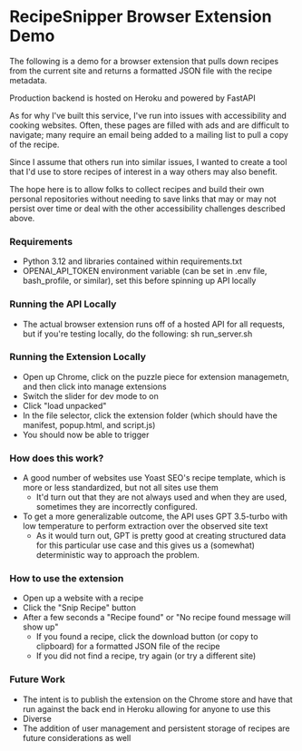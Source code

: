 # RecipeSnipper Browser Extension Demo
The following is a demo for a browser extension that pulls down recipes from the current site and returns a formatted JSON file with the recipe metadata. 

Production backend is hosted on Heroku and powered by FastAPI

As for why I've built this service, I've run into issues with accessibility and cooking websites. Often, these pages are filled with ads and are difficult to navigate; many require an email being added to a mailing list to pull a copy of the recipe. 

Since I assume that others run into similar issues, I wanted to create a tool that I'd use to store recipes of interest in a way others may also benefit.

The hope here is to allow folks to collect recipes and build their own personal repositories without needing to save links that may or may not persist over time or deal with the other accessibility challenges described above.

### Requirements
- Python 3.12 and libraries contained within requirements.txt
- OPENAI_API_TOKEN environment variable (can be set in .env file, bash_profile, or similar), set this before spinning up API locally

### Running the API Locally
- The actual browser extension runs off of a hosted API for all requests, but if you're testing locally, do the following:
sh run_server.sh

### Running the Extension Locally
- Open up Chrome, click on the puzzle piece for extension managemetn, and then click into manage extensions
- Switch the slider for dev mode to on
- Click "load unpacked"
- In the file selector, click the extension folder (which should have the manifest, popup.html, and script.js)
- You should now be able to trigger

### How does this work?
- A good number of websites use Yoast SEO's recipe template, which is more or less standardized, but not all sites use them
    - It'd turn out that they are not always used and when they are used, sometimes they are incorrectly configured.
- To get a more generalizable outcome, the API uses GPT 3.5-turbo with low temperature to perform extraction over the observed site text
    - As it would turn out, GPT is pretty good at creating structured data for this particular use case and this gives us a (somewhat) deterministic way to approach the problem.

### How to use the extension
- Open up a website with a recipe
- Click the "Snip Recipe" button
- After a few seconds a "Recipe found" or "No recipe found message will show up"
    - If you found a recipe, click the download button (or copy to clipboard) for a formatted JSON file of the recipe
    - If you did not find a recipe, try again (or try a different site)

### Future Work
- The intent is to publish the extension on the Chrome store and have that run against the back end in Heroku allowing for anyone to use this
- Diverse 
- The addition of user management and persistent storage of recipes are future considerations as well